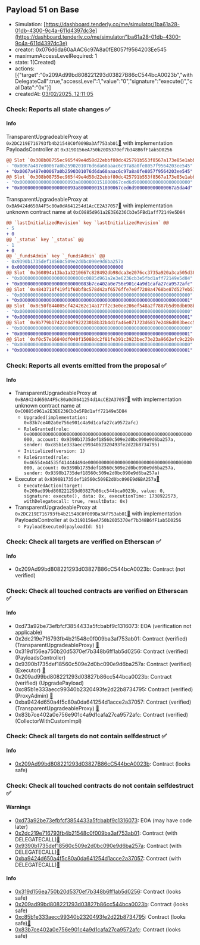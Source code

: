 ## Payload 51 on Base

- Simulation: [https://dashboard.tenderly.co/me/simulator/1ba61a28-01db-4300-9c4a-611d4397dc3e](https://dashboard.tenderly.co/me/simulator/1ba61a28-01db-4300-9c4a-611d4397dc3e)
- creator: 0x076d6da60aAAC6c97A8a0fE8057f9564203Ee545
- maximumAccessLevelRequired: 1
- state: 1(Created)
- actions: [{"target":"0x209Ad99bd808221293d03827B86cC544bcA0023b","withDelegateCall":true,"accessLevel":1,"value":"0","signature":"execute()","callData":"0x"}]
- createdAt: [03/02/2025, 12:11:05](https://basescan.org/tx/0x49e824b8e2ab3b799f4006541697ea5602876bc5a6b1b24e5e6f096e8b5b7a34)

### Check: Reports all state changes :white_check_mark:

#### Info


TransparentUpgradeableProxy at `0x2DC219E716793fb4b21548C0f009Ba3Af753ab01`[:ghost:](https://github.com/bgd-labs/aave-address-book "GovernanceV3Base.PAYLOADS_CONTROLLER") with implementation PayloadsController at `0x319D156eA750b20D5370ef7b348B6fF1ab5D0256`
```diff
@@ Slot `0x308b08755ec965f49e4d58d22ebbf80dc425791b553f8567a173e85e1abb76c3` @@
- "0x0067a487e00067a0b2590201076d6da60aaac6c97a8a0fe8057f9564203ee545"
+ "0x0067a487e00067a0b2590301076d6da60aaac6c97a8a0fe8057f9564203ee545"
@@ Slot `0x308b08755ec965f49e4d58d22ebbf80dc425791b553f8567a173e85e1abb76c4` @@
- "0x000000000000000000093a8000000151800067ced6d900000000000000000000"
+ "0x000000000000000000093a8000000151800067ced6d900000000000067a5da4d"
```

TransparentUpgradeableProxy at `0xBA9424d650A4F5c80a0dA641254d1AcCE2A37057`[:ghost:](https://github.com/bgd-labs/aave-address-book "AaveV3Base.COLLECTOR") with implementation unknown contract name at `0xC0885d961a2E3E6236Cb3e5FBd1aff72149e5D84`
```diff
@@ `lastInitializedRevision` key `lastInitializedRevision` @@
- 5
+ 0
@@ `_status` key `_status` @@
- 1
+ 0
@@ `_fundsAdmin` key `_fundsAdmin` @@
- 0x9390b1735def18560c509e2d0bc090e9d6ba257a
+ 0x0000000000000000000000000000000000000000
@@ Slot `0x360894a13ba1a3210667c828492db98dca3e2076cc3735a920a3ca505d382bbc` @@
- "0x000000000000000000000000c0885d961a2e3e6236cb3e5fbd1aff72149e5d84"
+ "0x00000000000000000000000083b7ce402a0e756e901c4a9d1cafa27ca9572afc"
@@ Slot `0x4843718f419f1f60bf8c578d42af6576ffe7e0f7208a4768be87d527eb519c4a` @@
- "0x0000000000000000000000000000000000000000000000000000000000000000"
+ "0x0000000000000000000000000000000000000000000000000000000000000001"
@@ Slot `0x8c50f844005cf424262c14a177f2c3e0ee206ef548a2f7887b5d98db698bb891` @@
- "0x0000000000000000000000000000000000000000000000000000000000000000"
+ "0x0000000000000000000000000000000000000000000000000000000000000001"
@@ Slot `0x9b779b17422d0df92223018b32b4d1fa46e071723d6817e2486d003becc55f00` @@
- "0x0000000000000000000000000000000000000000000000000000000000000000"
+ "0x0000000000000000000000000000000000000000000000000000000000000001"
@@ Slot `0xf0c57e16840df040f15088dc2f81fe391c3923bec73e23a9662efc9c229c6a00` @@
- "0x0000000000000000000000000000000000000000000000000000000000000000"
+ "0x0000000000000000000000000000000000000000000000000000000000000001"
```


### Check: Reports all events emitted from the proposal :white_check_mark:

#### Info

- TransparentUpgradeableProxy at `0xBA9424d650A4F5c80a0dA641254d1AcCE2A37057`[:ghost:](https://github.com/bgd-labs/aave-address-book "AaveV3Base.COLLECTOR") with implementation unknown contract name at `0xC0885d961a2E3E6236Cb3e5FBd1aff72149e5D84`
  - `Upgraded(implementation: 0x83b7ce402a0e756e901c4a9d1cafa27ca9572afc)`
  - `RoleGranted(role: 0x0000000000000000000000000000000000000000000000000000000000000000, account: 0x9390b1735def18560c509e2d0bc090e9d6ba257a, sender: 0xc85b1e333aecc99340b2320493fe2d22b8734795)`
  - `Initialized(version: 1)`
  - `RoleGranted(role: 0x46554e44535f41444d494e000000000000000000000000000000000000000000, account: 0x9390b1735def18560c509e2d0bc090e9d6ba257a, sender: 0x9390b1735def18560c509e2d0bc090e9d6ba257a)`
- Executor at `0x9390B1735def18560c509E2d0bc090E9d6BA257a`[:ghost:](https://github.com/bgd-labs/aave-address-book "AaveV3Base.ACL_ADMIN, GovernanceV3Base.EXECUTOR_LVL_1")
  - `ExecutedAction(target: 0x209ad99bd808221293d03827b86cc544bca0023b, value: 0, signature: execute(), data: 0x, executionTime: 1738922573, withDelegatecall: true, resultData: 0x)`
- TransparentUpgradeableProxy at `0x2DC219E716793fb4b21548C0f009Ba3Af753ab01`[:ghost:](https://github.com/bgd-labs/aave-address-book "GovernanceV3Base.PAYLOADS_CONTROLLER") with implementation PayloadsController at `0x319D156eA750b20D5370ef7b348B6fF1ab5D0256`
  - `PayloadExecuted(payloadId: 51)`

### Check: Check all targets are verified on Etherscan :white_check_mark:

#### Info

- 0x209Ad99bd808221293d03827B86cC544bcA0023b: Contract (not verified) 

### Check: Check all touched contracts are verified on Etherscan :white_check_mark:

#### Info

- 0xd73a92be73efbfcf3854433a5fcbabf9c1316073: EOA (verification not applicable)
- 0x2dc219e716793fb4b21548c0f009ba3af753ab01: Contract (verified) (TransparentUpgradeableProxy) [:ghost:](https://github.com/bgd-labs/aave-address-book "GovernanceV3Base.PAYLOADS_CONTROLLER")
- 0x319d156ea750b20d5370ef7b348b6ff1ab5d0256: Contract (verified) (PayloadsController) 
- 0x9390b1735def18560c509e2d0bc090e9d6ba257a: Contract (verified) (Executor) [:ghost:](https://github.com/bgd-labs/aave-address-book "AaveV3Base.ACL_ADMIN, GovernanceV3Base.EXECUTOR_LVL_1")
- 0x209ad99bd808221293d03827b86cc544bca0023b: Contract (verified) (UpgradePayload) 
- 0xc85b1e333aecc99340b2320493fe2d22b8734795: Contract (verified) (ProxyAdmin) [:ghost:](https://github.com/bgd-labs/aave-address-book "MiscBase.PROXY_ADMIN")
- 0xba9424d650a4f5c80a0da641254d1acce2a37057: Contract (verified) (TransparentUpgradeableProxy) [:ghost:](https://github.com/bgd-labs/aave-address-book "AaveV3Base.COLLECTOR")
- 0x83b7ce402a0e756e901c4a9d1cafa27ca9572afc: Contract (verified) (CollectorWithCustomImpl) 

### Check: Check all targets do not contain selfdestruct :white_check_mark:

#### Info

- [0x209Ad99bd808221293d03827B86cC544bcA0023b](https://basescan.org/address/0x209Ad99bd808221293d03827B86cC544bcA0023b): Contract (looks safe)

### Check: Check all touched contracts do not contain selfdestruct :white_check_mark:

#### Warnings

- [0xd73a92be73efbfcf3854433a5fcbabf9c1316073](https://basescan.org/address/0xd73a92be73efbfcf3854433a5fcbabf9c1316073): EOA (may have code later)
- [0x2dc219e716793fb4b21548c0f009ba3af753ab01](https://basescan.org/address/0x2dc219e716793fb4b21548c0f009ba3af753ab01): Contract (with DELEGATECALL)[:ghost:](https://github.com/bgd-labs/aave-address-book "GovernanceV3Base.PAYLOADS_CONTROLLER")
- [0x9390b1735def18560c509e2d0bc090e9d6ba257a](https://basescan.org/address/0x9390b1735def18560c509e2d0bc090e9d6ba257a): Contract (with DELEGATECALL)[:ghost:](https://github.com/bgd-labs/aave-address-book "AaveV3Base.ACL_ADMIN, GovernanceV3Base.EXECUTOR_LVL_1")
- [0xba9424d650a4f5c80a0da641254d1acce2a37057](https://basescan.org/address/0xba9424d650a4f5c80a0da641254d1acce2a37057): Contract (with DELEGATECALL)[:ghost:](https://github.com/bgd-labs/aave-address-book "AaveV3Base.COLLECTOR")

#### Info

- [0x319d156ea750b20d5370ef7b348b6ff1ab5d0256](https://basescan.org/address/0x319d156ea750b20d5370ef7b348b6ff1ab5d0256): Contract (looks safe)
- [0x209ad99bd808221293d03827b86cc544bca0023b](https://basescan.org/address/0x209ad99bd808221293d03827b86cc544bca0023b): Contract (looks safe)
- [0xc85b1e333aecc99340b2320493fe2d22b8734795](https://basescan.org/address/0xc85b1e333aecc99340b2320493fe2d22b8734795): Contract (looks safe)[:ghost:](https://github.com/bgd-labs/aave-address-book "MiscBase.PROXY_ADMIN")
- [0x83b7ce402a0e756e901c4a9d1cafa27ca9572afc](https://basescan.org/address/0x83b7ce402a0e756e901c4a9d1cafa27ca9572afc): Contract (looks safe)


